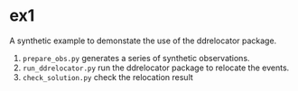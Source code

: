 # ex1

A synthetic example to demonstate the use of the ddrelocator package.

1. `prepare_obs.py` generates a series of synthetic observations.
2. `run_ddrelocator.py` run the ddrelocator package to relocate the events.
3. `check_solution.py` check the relocation result
